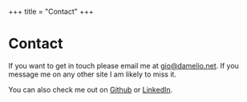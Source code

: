 +++
title = "Contact"
+++

# Contact

If you want to get in touch please email me at [gio@damelio.net](mailto:gio@damelio.net). If you message me on any other site I am likely to miss it.

You can also check me out on [Github](https://github.com/giodamelio) or [LinkedIn](https://linkedin.com/in/giodamelio).

